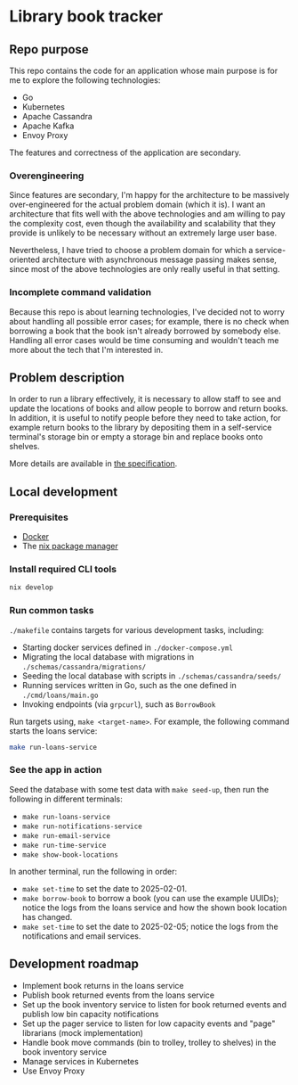 # Library book tracker

## Repo purpose

This repo contains the code for an application whose main purpose is for me to explore the following technologies:

- Go
- Kubernetes
- Apache Cassandra
- Apache Kafka
- Envoy Proxy

The features and correctness of the application are secondary.

### Overengineering

Since features are secondary, I'm happy for the architecture to be massively over-engineered for the actual problem domain (which it is). I want an architecture that fits well with the above technologies and am willing to pay the complexity cost, even though the availability and scalability that they provide is unlikely to be necessary without an extremely large user base.

Nevertheless, I have tried to choose a problem domain for which a service-oriented architecture with asynchronous message passing makes sense, since most of the above technologies are only really useful in that setting.

### Incomplete command validation

Because this repo is about learning technologies, I've decided not to worry about handling all possible error cases; for example, there is no check when borrowing a book that the book isn't already borrowed by somebody else. Handling all error cases would be time consuming and wouldn't teach me more about the tech that I'm interested in.

## Problem description

In order to run a library effectively, it is necessary to allow staff to see and update the locations of books and allow people to borrow and return books. In addition, it is useful to notify people before they need to take action, for example return books to the library by depositing them in a self-service terminal's storage bin or empty a storage bin and replace books onto shelves.

More details are available in [the specification](./docs/spec.md).

## Local development

### Prerequisites

- [Docker](https://www.docker.com/get-started/)
- The [nix package manager](https://nixos.org/download/)

### Install required CLI tools

```sh
nix develop
```

### Run common tasks

`./makefile` contains targets for various development tasks, including:

- Starting docker services defined in `./docker-compose.yml`
- Migrating the local database with migrations in `./schemas/cassandra/migrations/`
- Seeding the local database with scripts in `./schemas/cassandra/seeds/`
- Running services written in Go, such as the one defined in `./cmd/loans/main.go`
- Invoking endpoints (via `grpcurl`), such as `BorrowBook`

Run targets using, `make <target-name>`. For example, the following command starts the loans service:

```sh
make run-loans-service
```
### See the app in action

Seed the database with some test data with `make seed-up`, then run the following in different terminals:

- `make run-loans-service`
- `make run-notifications-service`
- `make run-email-service`
- `make run-time-service`
- `make show-book-locations`

In another terminal, run the following in order:

- `make set-time` to set the date to 2025-02-01.
- `make borrow-book` to borrow a book (you can use the example UUIDs); notice the logs from the loans service and how the shown book location has changed.
- `make set-time` to set the date to 2025-02-05; notice the logs from the notifications and email services.

## Development roadmap

- Implement book returns in the loans service
- Publish book returned events from the loans service
- Set up the book inventory service to listen for book returned events and publish low bin capacity notifications
- Set up the pager service to listen for low capacity events and "page" librarians (mock implementation)
- Handle book move commands (bin to trolley, trolley to shelves) in the book inventory service
- Manage services in Kubernetes
- Use Envoy Proxy
